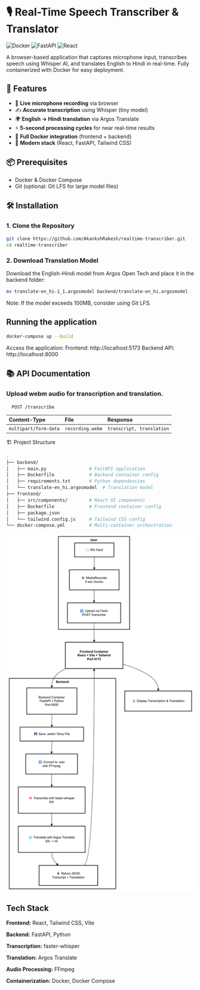 # 🎙️ Real-Time Speech Transcriber & Translator

![Docker](https://img.shields.io/badge/Docker-Containerized-blue)
![FastAPI](https://img.shields.io/badge/Backend-FastAPI-green)
![React](https://img.shields.io/badge/Frontend-React-blue)

A browser-based application that captures microphone input, transcribes speech using Whisper AI, and translates English to Hindi in real-time. Fully containerized with Docker for easy deployment.

## 🌟 Features

- 🎤 **Live microphone recording** via browser
- ✍️ **Accurate transcription** using Whisper (tiny model)
- 🌍 **English → Hindi translation** via Argos Translate
- ⚡ **5-second processing cycles** for near real-time results
- 🐳 **Full Docker integration** (frontend + backend)
- 🚀 **Modern stack** (React, FastAPI, Tailwind CSS)

## 📦 Prerequisites

- Docker & Docker Compose
- Git (optional: Git LFS for large model files)

## 🛠️ Installation

### 1. Clone the Repository
```bash
git clone https://github.com/AkankshRakesh/realtime-transcriber.git
cd realtime-transcriber
```
### 2. Download Translation Model
Download the English-Hindi model from Argos Open Tech and place it in the backend folder:
```bash
mv translate-en_hi-1_1.argosmodel backend/translate-en_hi.argosmodel
```
Note: If the model exceeds 100MB, consider using Git LFS.

## Running the application
```bash
docker-compose up --build
```
Access the application:
Frontend: http://localhost:5173
Backend API: http://localhost:8000

## 📚 API Documentation
### Upload webm audio for transcription and translation.

```http
  POST /transcribe
```

| Content-Type | File     | Response                |
| :-------- | :------- | :------------------------- |
| `multipart/form-data` | `recording.webm` | `transcript, translation` |

🏗️ Project Structure
```bash
.
├── backend/
│   ├── main.py                # FastAPI application
│   ├── Dockerfile             # Backend container config
│   ├── requirements.txt       # Python dependencies
│   └── translate-en_hi.argosmodel  # Translation model
├── frontend/
│   ├── src/components/        # React UI components
│   ├── Dockerfile             # Frontend container config
│   ├── package.json
│   └── tailwind.config.js     # Tailwind CSS config
└── docker-compose.yml         # Multi-container orchestration
```
![Architecture Diagram](https://raw.githubusercontent.com/AkankshRakesh/Realtime-audiobridge/master/Architecture.png)
## Tech Stack

**Frontend:** React, Tailwind CSS, Vite

**Backend:** FastAPI, Python

**Transcription:** faster-whisper

**Translation:** Argos Translate

**Audio Processing:** FFmpeg

**Containerization:** Docker, Docker Compose